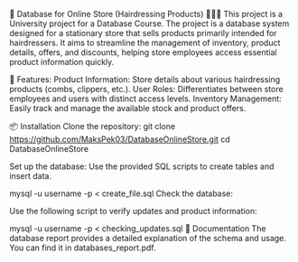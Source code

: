 🏬 Database for Online Store (Hairdressing Products) 💇‍♀️💅
This project is a University project for a Database Course. The project is a database system designed for a stationary store that sells products primarily intended for hairdressers. It aims to streamline the management of inventory, product details, offers, and discounts, helping store employees access essential product information quickly.

🚀 Features:
Product Information: Store details about various hairdressing products (combs, clippers, etc.).
User Roles: Differentiates between store employees and users with distinct access levels.
Inventory Management: Easily track and manage the available stock and product offers.

📦 Installation
Clone the repository:
git clone https://github.com/MaksPek03/DatabaseOnlineStore.git
cd DatabaseOnlineStore

Set up the database:
Use the provided SQL scripts to create tables and insert data.

mysql -u username -p < create_file.sql
Check the database:

Use the following script to verify updates and product information:

mysql -u username -p < checking_updates.sql
📄 Documentation
The database report provides a detailed explanation of the schema and usage. You can find it in databases_report.pdf.
